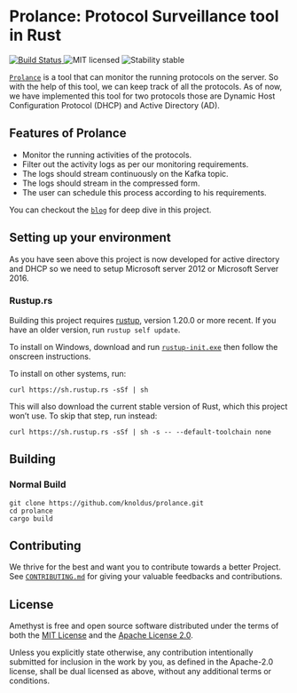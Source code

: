 # Prolance: Protocol Surveillance tool in Rust
<p align="left">
  <a href="https://travis-ci.org/pankajchaudhary5/prolance">
    <img alt="Build Status" src="https://travis-ci.org/PankajChaudhary5/prolance.svg?branch=master">
  </a>
  <img alt="MIT licensed" src="https://img.shields.io/badge/license-MIT%2FApache-blue.svg">
  <img alt="Stability stable" src="https://img.shields.io/badge/stability-stable-green.svg">
</p>

[`Prolance`](https://blog.knoldus.com/prolance-protocol-surveillance-tool-in-rust/) is a tool that can monitor the running protocols on the server. So with the help of this tool, we can keep track of all the protocols. As of now, we have implemented this tool for two protocols those are Dynamic Host Configuration Protocol (DHCP) and Active Directory (AD).

## Features of Prolance
* Monitor the running activities of the protocols.
* Filter out the activity logs as per our monitoring requirements.
* The logs should stream continuously on the Kafka topic. 
* The logs should stream in the compressed form.
* The user can schedule this process according to his requirements.

You can checkout the [`blog`](https://blog.knoldus.com/prolance-protocol-surveillance-tool-in-rust/) for deep dive in this project.


## Setting up your environment
As you have seen above this project is now developed for active directory and DHCP so we need to setup Microsoft server 2012 or Microsoft Server 2016.

### Rustup.rs

Building this project requires [rustup](https://rustup.rs/), version 1.20.0 or more recent.
If you have an older version, run `rustup self update`.

To install on Windows, download and run [`rustup-init.exe`](https://win.rustup.rs/)
then follow the onscreen instructions.

To install on other systems, run:

```
curl https://sh.rustup.rs -sSf | sh
```

This will also download the current stable version of Rust, which this project won’t use.
To skip that step, run instead:

```
curl https://sh.rustup.rs -sSf | sh -s -- --default-toolchain none
```
## Building

### Normal Build

```
git clone https://github.com/knoldus/prolance.git
cd prolance
cargo build
```

## Contributing
We thrive for the best and want you to contribute towards a better Project. See [`CONTRIBUTING.md`](CONTRIBUTING.md) for giving your valuable feedbacks and contributions.

## License

Amethyst is free and open source software distributed under the terms of both the [MIT License][lm] and the [Apache License 2.0][la].

[lm]: MIT-LICENSE.md
[la]: APACHE-LICENSE.md

Unless you explicitly state otherwise, any contribution intentionally submitted for inclusion in the work by you, as defined in the Apache-2.0 license, shall be dual licensed as above, without any additional terms or conditions.
